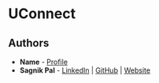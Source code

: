 # UConnect

## Authors
- **Name** - [Profile](profile_url)
- **Sagnik Pal** - [LinkedIn](https://www.linkedin.com/in/sagnikpal2004) | [GitHub](https://github.com/sagnikpal2004) | [Website](http://www-edlab.cs.umass.edu/~sagnikpal)